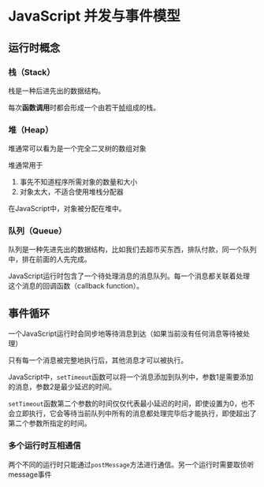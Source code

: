 # JavaScript 并发与事件模型
## 运行时概念
### 栈（Stack）
栈是一种后进先出的数据结构。

每次**函数调用**时都会形成一个由若干[帧](../../docs/javascript/栈帧.md)组成的栈。

### 堆（Heap）
堆通常可以看为是一个完全二叉树的数组对象

堆通常用于
1. 事先不知道程序所需对象的数量和大小
2. 对象太大，不适合使用堆栈分配器

在JavaScript中，对象被分配在堆中。

### 队列（Queue）
队列是一种先进先出的数据结构，比如我们去超市买东西，排队付款，同一个队列中，排在前面的人先完成。

JavaScript运行时包含了一个待处理消息的消息队列。每一个消息都关联着处理这个消息的回调函数（callback function）。

## 事件循环
一个JavaScript运行时会同步地等待消息到达（如果当前没有任何消息等待被处理）

只有每一个消息被完整地执行后，其他消息才可以被执行。

JavaScript中，`setTimeout`函数可以将一个消息添加到队列中，参数1是需要添加的消息，参数2是最少延迟的时间。

`setTimeout`函数第二个参数的时间仅仅代表最小延迟的时间，即使设置为0，也不会立即执行，它会等待当前队列中所有的消息都处理完毕后才能执行，即使超出了第二个参数所指定的时间。

### 多个运行时互相通信
两个不同的运行时只能通过`postMessage`方法进行通信。另一个运行时需要取侦听message事件